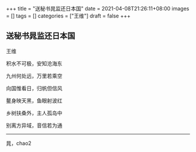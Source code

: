 +++
title = "送秘书晁监还日本国"
date = 2021-04-08T21:26:11+08:00
images = []
tags = []
categories = ["王维"]
draft = false
+++

## 送秘书晁监还日本国

王维

积水不可极，安知沧海东

九州何处远，万里若乘空

向国惟看日，归帆但信风

鳌身映天黑，鱼眼射波红

乡树扶桑外，主人孤岛中

别离方异域，音信若为通

---

晁，chao2
